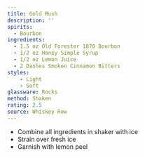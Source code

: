 ```yaml
---
title: Gold Rush
description: ''
spirits:
  - Bourbon
ingredients:
  - 1.5 oz Old Forester 1870 Bourbon
  - 1/2 oz Honey Simple Syrup
  - 1/2 oz Lemon Juice
  - 2 Dashes Smoken Cinnamon Bitters
styles:
    - Light
    - Soft
glassware: Rocks
method: Shaken
rating: 2.5
source: Whiskey Row
---
```


- Combine all ingredients in shaker with ice
- Strain over fresh ice
- Garnish with lemon peel